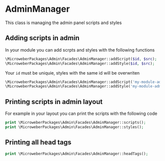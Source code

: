 
# AdminManager

This class is managing the admin panel scripts and styles

## Adding scripts in admin

In your module you can add scrpts and styles with the following functions

```php
\MicroweberPackages\Admin\Facades\AdminManager::addScript($id, $src);
\MicroweberPackages\Admin\Facades\AdminManager::addStyle($id, $src);
```

Your `id` must be uniquie, styles with the same id will be overwriten 

```php
\MicroweberPackages\Admin\Facades\AdminManager::addScript('my-module-admin-js', module_url() . 'my-module/js/admin.js');
\MicroweberPackages\Admin\Facades\AdminManager::addStyle('my-module-admin-css', module_url() . 'my-module/css/admin.css');
```

## Printing scripts in admin layout 

For example in your layout you can print the scripts with the following code

 ```php
print \MicroweberPackages\Admin\Facades\AdminManager::scripts();    
print \MicroweberPackages\Admin\Facades\AdminManager::styles();    
```


## Printing all head tags 
  
 ```php
print \MicroweberPackages\Admin\Facades\AdminManager::headTags();    
```

 

